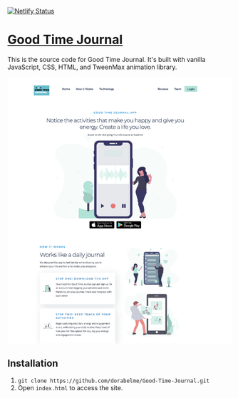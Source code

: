 [![Netlify Status](https://api.netlify.com/api/v1/badges/ed184cb6-6bde-41e2-a42d-a4cdaa5a546b/deploy-status)](https://app.netlify.com/sites/dorabelme/deploys)

# [Good Time Journal](https://designyourlifejournal.netlify.com/)

This is the source code for Good Time Journal. It's built with vanilla JavaScript, CSS, HTML, and TweenMax animation library.

![goodtimejournal](images/good-time-journal.png)

## Installation

1. `git clone https://github.com/dorabelme/Good-Time-Journal.git`
2. Open `index.html` to access the site.
